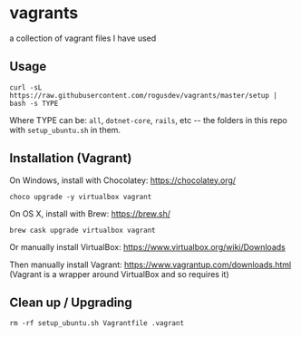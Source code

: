 # vagrants
a collection of vagrant files I have used

## Usage
    curl -sL https://raw.githubusercontent.com/rogusdev/vagrants/master/setup | bash -s TYPE
Where TYPE can be: `all`, `dotnet-core`, `rails`, etc -- the folders in this repo with `setup_ubuntu.sh` in them.

## Installation (Vagrant)

On Windows, install with Chocolatey: https://chocolatey.org/

    choco upgrade -y virtualbox vagrant

On OS X, install with Brew: https://brew.sh/

    brew cask upgrade virtualbox vagrant

Or manually install VirtualBox: https://www.virtualbox.org/wiki/Downloads

Then manually install Vagrant: https://www.vagrantup.com/downloads.html
 (Vagrant is a wrapper around VirtualBox and so requires it)


## Clean up / Upgrading

    rm -rf setup_ubuntu.sh Vagrantfile .vagrant
